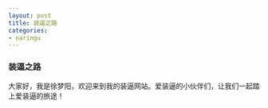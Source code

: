 ```yaml
---
layout: post
title: 装逼之路
categories:
- naringu
---
```


### 装逼之路
大家好，我是徐梦阳，欢迎来到我的装逼网站。爱装逼的小伙伴们，让我们一起踏上爱装逼的旅途！